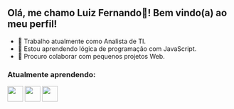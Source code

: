 ## Olá, me chamo Luiz Fernando👋! Bem vindo(a) ao meu perfil!

- 🔭 Trabalho atualmente como Analista de TI.
- 🌱 Estou aprendendo lógica de programação com JavaScript.
- 👯 Procuro colaborar com pequenos projetos Web.

### Atualmente aprendendo:
<div>
<img width="35px" src="https://cdn.jsdelivr.net/gh/devicons/devicon/icons/javascript/javascript-plain.svg"/> <img width="35px" src="https://cdn.jsdelivr.net/gh/devicons/devicon/icons/html5/html5-plain.svg" /> <img width="35px" src="https://cdn.jsdelivr.net/gh/devicons/devicon/icons/css3/css3-plain.svg" />       
</div>

          
